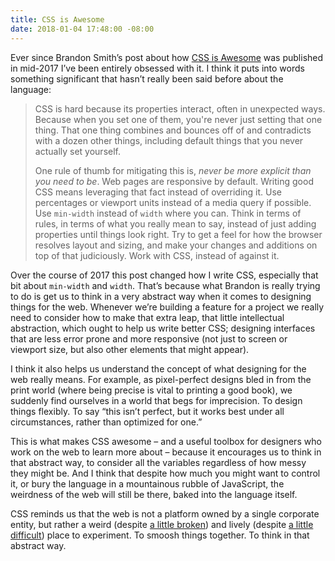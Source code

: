 ```yaml
---
title: CSS is Awesome
date: 2018-01-04 17:48:00 -08:00
---
```


Ever since Brandon Smith’s post about how [CSS is Awesome](https://css-tricks.com/css-is-awesome/) was published in mid-2017 I’ve been entirely obsessed with it. I think it puts into words something significant that hasn’t really been said before about the language: 

> CSS is hard because its properties interact, often in unexpected ways. Because when you set one of them, you're never just setting that one thing. That one thing combines and bounces off of and contradicts with a dozen other things, including default things that you never actually set yourself.
> 
> One rule of thumb for mitigating this is, *never be more explicit than you need to be*. Web pages are responsive by default. Writing good CSS means leveraging that fact instead of overriding it. Use percentages or viewport units instead of a media query if possible. Use `min-width` instead of `width` where you can. Think in terms of rules, in terms of what you really mean to say, instead of just adding properties until things look right. Try to get a feel for how the browser resolves layout and sizing, and make your changes and additions on top of that judiciously. Work with CSS, instead of against it.

Over the course of 2017 this post changed how I write CSS, especially that bit about `min-width` and `width`. That’s because what Brandon is really trying to do is get us to think in a very abstract way when it comes to designing things for the web. Whenever we’re building a feature for a project we really need to consider how to make that extra leap, that little intellectual abstraction, which ought to help us write better CSS; designing interfaces that are less error prone and more responsive (not just to screen or viewport size, but also other elements that might appear).

I think it also helps us understand the concept of what designing for the web really means. For example, as pixel-perfect designs bled in from the print world (where being precise is vital to printing a good book), we suddenly find ourselves in a world that begs for imprecision. To design things flexibly. To say “this isn’t perfect, but it works best under all circumstances, rather than optimized for one.”

This is what makes CSS awesome – and a useful toolbox for designers who work on the web to learn more about – because it encourages us to think in that abstract way, to consider all the variables regardless of how messy they might be. And I think that despite how much you might want to control it, or bury the language in a mountainous rubble of JavaScript, the weirdness of the web will still be there, baked into the language itself.

CSS reminds us that the web is not a platform owned by a single corporate entity, but rather a weird (despite [a little broken](https://59082b85190a510906571095.preview.siteleaf.com/notes/an-incomplete-list-of-mistakes/)) and lively (despite [a little difficult](https://59082b85190a510906571095.preview.siteleaf.com/notes/in-defense-of-webfonts/)) place to experiment. To smoosh things together. To think in that abstract way.